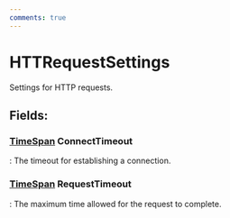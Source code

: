 ```yaml
---
comments: true
---
```

# HTTRequestSettings

Settings for HTTP requests. 

## **Fields**:
### **[TimeSpan](https://learn.microsoft.com/en-us/dotnet/api/System.TimeSpan) ConnectTimeout**
: The timeout for establishing a connection. 
### **[TimeSpan](https://learn.microsoft.com/en-us/dotnet/api/System.TimeSpan) RequestTimeout**
: The maximum time allowed for the request to complete. 
